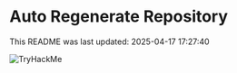# Auto Regenerate Repository

This README was last updated: 2025-04-17 17:27:40

 ![TryHackMe](https://tryhackme.com/badge/533634)
